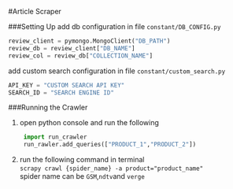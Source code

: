#Article Scraper

###Setting Up
add db configuration in file `constant/DB_CONFIG.py`
```python
review_client = pymongo.MongoClient("DB_PATH")
review_db = review_client["DB_NAME"]
review_col = review_db["COLLECTION_NAME"]
```

add custom search configuration in file `constant/custom_search.py`
```python
API_KEY = "CUSTOM SEARCH API KEY"
SEARCH_ID = "SEARCH ENGINE ID"
```

###Running the Crawler
1) open python console and run the following
   ```python
    import run_crawler
    run_rawler.add_queries(["PRODUCT_1","PRODUCT_2"])
    ```
2) run the following command in terminal<br>
    `scrapy crawl {spider_name} -a product="product_name"`<br>
   spider name can be `GSM`,`ndtv`and `verge`